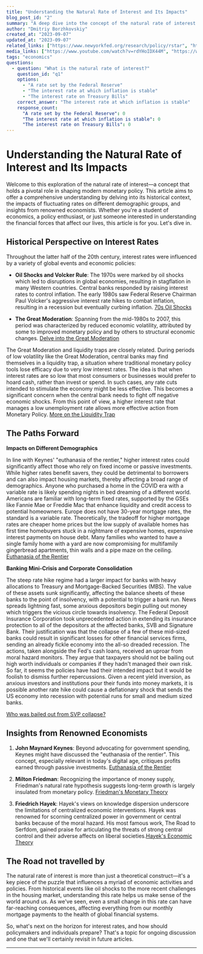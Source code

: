 ```yaml
---
title: "Understanding the Natural Rate of Interest and Its Impacts"
blog_post_id: "2"
summary: "A deep dive into the concept of the natural rate of interest and its implications on monetary policy."
author: "Dmitriy Borzhkovskiy"
created_at: "2023-09-07"
updated_at: "2023-09-07"
related_links: ["https://www.newyorkfed.org/research/policy/rstar", "https://www.brookings.edu/research/the-natural-rate-of-interest-and-its-usefulness-for-monetary-policy-making/", "https://www.econlib.org/library/Enc/bios/Hayek.html", "https://apnews.com/article/inflation-federal-reserve-interest-rates-economy-unemployment-85ac93672416e7e4115f5c9bd8089754", "https://www.economist.com/finance-and-economics/2022/09/21/as-america-raises-rates-the-rest-of-the-world-bears-the-pain","https://www.npr.org/2023/03/19/1164531413/bank-fail-how-government-bonds-turned-toxic-for-silicon-valley-bank)"]
media_links: ["https://www.youtube.com/watch?v=rdYHoIDX44M", "https://www.youtube.com/watch?v=g6iXBQ33pBo"] 
tags: "economics"
questions: 
  - question: "What is the natural rate of interest?"
    question_id: "q1"
    options:
      - "A rate set by the Federal Reserve"
      - "The interest rate at which inflation is stable"
      - "The interest rate on Treasury Bills"
    correct_answer: "The interest rate at which inflation is stable"
    response_count:
      "A rate set by the Federal Reserve": 0
      "The interest rate at which inflation is stable": 0
      "The interest rate on Treasury Bills": 0
---
```


# Understanding the Natural Rate of Interest and Its Impacts
  

Welcome to this exploration of the natural rate of interest—a concept that holds a pivotal role in shaping modern monetary policy. This article aims to offer a comprehensive understanding by delving into its historical context, the impacts of fluctuating rates on different demographic groups, and insights from renowned economists. Whether you're a student of economics, a policy enthusiast, or just someone interested in understanding the financial forces that affect our lives, this article is for you. Let's dive in.

## Historical Perspective on Interest Rates

Throughout the latter half of the 20th century, interest rates were influenced by a variety of global events and economic policies:


- **Oil Shocks and Volcker Rule**: The 1970s were marked by oil shocks which led to disruptions in global economies, resulting in stagflation in many Western countries. Central banks responded by raising interest rates to control inflation. The early 1980s saw Federal Reserve Chairman Paul Volcker's aggressive interest rate hikes to combat inflation, resulting in a recession but eventually curbing inflation. [70s Oil Shocks](https://www.federalreservehistory.org/essays/oil-shock-of-1978-79)

  
  

- **The Great Moderation**: Spanning from the mid-1980s to 2007, this period was characterized by reduced economic volatility, attributed by some to improved monetary policy and by others to structural economic changes. [Delve into the Great Moderation](https://www.federalreservehistory.org/essays/great-moderation)

The Great Moderation and liquidity traps are closely related. During periods of low volatility like the Great Moderation, central banks may find themselves in a liquidity trap, a situation where traditional monetary policy tools lose efficacy due to very low interest rates. The idea is that when interest rates are so low that most consumers or businesses would prefer to hoard cash, rather than invest or spend. In such cases, any rate cuts intended to stimulate the economy might be less effective. This becomes a significant concern when the central bank needs to fight off negative economic shocks. From this point of view, a higher interest rate that manages a low unemployment rate allows more effective action from Monetary Policy. [More on the Liquidity Trap](https://www.nber.org/papers/w20324)

  

## The Paths Forward

**Impacts on Different Demographics**

In line with Keynes' "euthanasia of the rentier," higher interest rates could significantly affect those who rely on fixed income or passive investments. While higher rates benefit savers, they could be detrimental to borrowers and can also impact housing markets, thereby affecting a broad range of demographics. Anyone who purchased a home in the COVID era with a variable rate is  likely spending nights in bed dreaming of a different world. Americans are familiar with long-term fixed rates, supported by the GSEs like Fannie Mae or Freddie Mac that enhance liquidity and credit access to potential homeowners. Europe does not have 30-year mortgage rates, the standard is a variable rate. Theoretically, the tradeoff for higher mortgage rates are cheaper home prices but the low supply of available homes has first time homebuyers stuck in a nightmare of expensive homes, expensive interest payments on house debt. Many families who wanted to have a single family home with a yard are now compromising for multifamily gingerbread apartments, thin walls and a pipe maze on the ceiling. [Euthanasia of the Rentier](https://mises.org/wire/keynes-and-euthanasia-rentier)

  

**Banking Mini-Crisis and Corporate Consolidation**

The steep rate hike regime had a larger impact for banks with heavy allocations to Treasury and Mortgage-Backed Securities (MBS). The value of these assets sunk significantly, affecting the balance sheets of these banks to the point of insolvency, with a potential to trigger a bank run. News spreads lightning fast, some anxious depositors begin pulling out money which triggers the vicious circle towards insolvency. The Federal Deposit Insurance Corporation took unprecedented action in extending its insurance protection to all of the depositors at the affected banks, SVB and Signature Bank. Their justification was that the collapse of a few of these mid-sized banks could result in significant losses for other financial services firms, sending an already fickle economy into the all-so dreaded recession. The actions, taken alongside the Fed's cash loans, received an uproar from moral hazard monitors. They argue that taxpayers should not be bailing out high worth individuals or companies if they hadn't managed their own risk. So far, it seems the policies have had their intended impact but it would be foolish to dismiss further repercussions. Given a recent yield inversion, as anxious investors and institutions pour their funds into money markets, it is possible another rate hike could cause a deflationary shock that sends the US economy into recession with potential runs for small and medium sized banks.

[Who was bailed out from SVP collapse?](https://fortune.com/2023/06/23/fdic-accidentally-released-list-of-companies-it-bailed-out-silicon-valley-bank-collapse/)

## Insights from Renowned Economists

  

1. **John Maynard Keynes**: Beyond advocating for government spending, Keynes might have discussed the "euthanasia of the rentier". This concept, especially relevant in today's digital age, critiques profits earned through passive investments. [Euthanasia of the Rentier](https://mises.org/wire/keynes-and-euthanasia-rentier)

  

2. **Milton Friedman**: Recognizing the importance of money supply, Friedman's natural rate hypothesis suggests long-term growth is largely insulated from monetary policy. [Friedman's Monetary Theory](https://www.imf.org/external/pubs/ft/fandd/2014/03/basics.htm)

  

3. **Friedrich Hayek**: Hayek's views on knowledge dispersion underscore the limitations of centralized economic interventions. Hayek was renowned for scorning centralized power in government or central banks because of the moral hazard. His most famous work, The Road to Serfdom, gained praise for articulating the threats of strong central control and their adverse affects on liberal societies.[Hayek's Economic Theory](https://www.econlib.org/library/Enc/bios/Hayek.html)

  

## The Road not travelled by


The natural rate of interest is more than just a theoretical construct—it's a key piece of the puzzle that influences a myriad of economic activities and policies. From historical events like oil shocks to the more recent challenges in the housing market, understanding this rate helps us make sense of the world around us. As we've seen, even a small change in this rate can have far-reaching consequences, affecting everything from our monthly mortgage payments to the health of global financial systems.

So, what's next on the horizon for interest rates, and how should policymakers and individuals prepare? That's a topic for ongoing discussion and one that we'll certainly revisit in future articles. 


---
